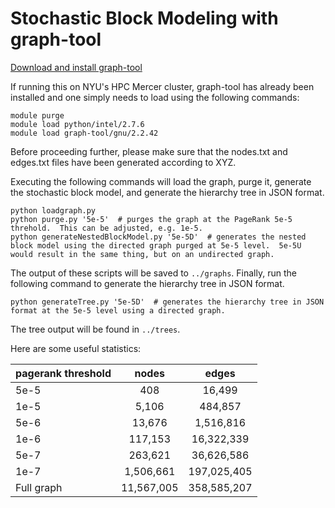 # Stochastic Block Modeling with graph-tool

[Download and install graph-tool](https://graph-tool.skewed.de/static/doc/index.html)

If running this on NYU's HPC Mercer cluster, graph-tool has already been installed and one simply needs to load using the following commands:

	module purge
	module load python/intel/2.7.6
	module load graph-tool/gnu/2.2.42

Before proceeding further, please make sure that the nodes.txt and edges.txt files have been generated according to XYZ.

Executing the following commands will load the graph, purge it, generate the stochastic block model, and generate the hierarchy tree in JSON format.

	python loadgraph.py
	python purge.py '5e-5'  # purges the graph at the PageRank 5e-5 threhold.  This can be adjusted, e.g. 1e-5.
	python generateNestedBlockModel.py '5e-5D'  # generates the nested block model using the directed graph purged at 5e-5 level.  5e-5U would result in the same thing, but on an undirected graph.

The output of these scripts will be saved to `../graphs`.  Finally, run the following command to generate the hierarchy tree in JSON format.

	python generateTree.py '5e-5D'  # generates the hierarchy tree in JSON format at the 5e-5 level using a directed graph.

The tree output will be found in `../trees`.

Here are some useful statistics:

| pagerank threshold | nodes | edges   |
| ------------------ |:-----:|:-------:|
| 5e-5               | 408   | 16,499  |
| 1e-5               | 5,106 | 484,857 |
| 5e-6               | 13,676| 1,516,816|
| 1e-6               | 117,153 | 16,322,339|
| 5e-7               | 263,621 | 36,626,586 |
| 1e-7               | 1,506,661 | 197,025,405 |
| Full graph         | 11,567,005  | 358,585,207 |
